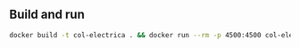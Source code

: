 ## Build and run

```sh
docker build -t col-electrica . && docker run --rm -p 4500:4500 col-electrica
```